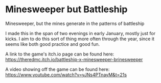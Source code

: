 # Minesweeper but Battleship
 Minesweeper, but the mines generate in the patterns of battleship

I made this in the span of two evenings in early January, mostly just for kicks.
I aim to do this sort of thing more often through the year, since it seems like both good practice and good fun.

A link to the game's itch.io page can be found here:
https://theredmc.itch.io/battleship-x-minesweeper-brinesweeper

A video showing off the game can be found here:
https://www.youtube.com/watch?v=yJNs4PTnayM&t=21s
